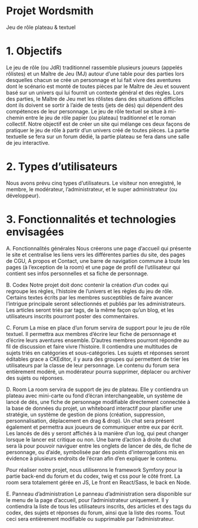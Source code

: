 # Projet Wordsmith
Jeu de rôle plateau & textuel

# 1. Objectifs
Le jeu de rôle (ou JdR) traditionnel rassemble plusieurs joueurs (appelés rôlistes) et un Maître de Jeu (MJ) autour d’une table pour des parties lors desquelles chacun se crée un personnage et lui fait vivre des aventures dont le scénario est monté de toutes pièces par le Maître de Jeu et souvent basé sur un univers qui lui fournit un contexte général et des règles. Lors des parties, le Maître de Jeu met les rôlistes dans des situations difficiles dont ils doivent se sortir à l’aide de tests (jets de dés) qui dépendent des compétences de leur personnage. Le jeu de rôle textuel se situe à mi-chemin entre le jeu de rôle papier (ou plateau) traditionnel et le roman collectif. Notre objectif est de créer un site qui mélange ces deux façons de pratiquer le jeu de rôle à partir d’un univers créé de toutes pièces. La partie textuelle se fera sur un forum dédié, la partie plateau se fera dans une salle de jeu interactive.

# 2. Types d’utilisateurs
 Nous avons prévu cinq types d’utilisateurs. Le visiteur non enregistré, le membre, le modérateur, l’administrateur, et le super administrateur (ou développeur).

# 3. Fonctionnalités et technologies envisagées

A. Fonctionnalités générales
Nous créerons une page d’accueil qui présente le site et centralise les liens vers les différentes parties du site, des pages de CGU, A propos et Contact, une barre de navigation commune à toute les pages (à l’exception de la room) et une page de profil de l’utilisateur qui contient ses infos personnelles et sa fiche de personnage.

B. Codex
Notre projet doit donc contenir la création d’un codex qui regroupe les règles, l’histoire de l’univers et les règles du jeu de rôle. Certains textes écrits par les membres susceptibles de faire avancer l’intrigue principale seront sélectionnés et publiés par les administrateurs. Les articles seront triés par tags, de la même façon qu’un blog, et les utilisateurs inscrits pourront poster des commentaires.

C. Forum
La mise en place d’un forum servira de support pour le jeu de rôle textuel. Il permettra aux membres d’écrire leur fiche de personnage et d’écrire leurs aventures ensemble. D’autres membres pourront répondre au fil de discussion et faire vivre l’histoire. Il contiendra une multitudes de sujets triés en catégories et sous-catégories. Les sujets et réponses seront éditables grace a CKEditor, il y aura des groupes qui permettent de trier les utilisateurs par la classe de leur personnage.
Le contenu du forum sera entièrement modéré, un modérateur pourra supprimer, déplacer ou archiver des sujets ou réponses.

D. Room
La room servira de support de jeu de plateau. Elle y contiendra un plateau avec mini-carte ou fond d’écran interchangeable, un système de lancé de dés, une fiche de personnage modifiable directement connectée à la base de données du projet, un whiteboard interactif pour planifier une stratégie, un système de gestion de pions (création, suppression, personnalisation, déplacement en drag & drop).
Un chat sera présent également et permettra aux joueurs de communiquer entre eux par écrit. Les lancés de dés y seront affichés à la manière d’un log, qui peut changer lorsque le lancer est critique ou non.
Une barre d’action à droite du chat sera là pour pouvoir naviguer entre les onglets de lancer de dés, de fiche de personnage, ou d’aide, symbolisée par des points d'interrogations mis en évidence à plusieurs endroits de l’écran afin d’en expliquer le contenu.

Pour réaliser notre projet, nous utiliserons le framework Symfony pour la partie back-end du forum et du codex, twig et css pour le côté front. La room sera totalement gérée en JS, Le front en React/Sass, le back en Node.

E. Panneau d’administration
Le panneau d’administration sera disponible sur le menu de la page d’accueil, pour l’administrateur uniquement. Il y contiendra la liste de tous les utilisateurs inscrits, des articles et des tags du codex, des sujets et réponses du forum, ainsi que la liste des rooms. Tout ceci sera entièrement modifiable ou supprimable par l’administrateur.
